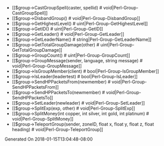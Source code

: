 * [[$group->CastGroupSpell(caster, spellid) # void|Perl-Group-CastGroupSpell]]
* [[$group->DisbandGroup() # void|Perl-Group-DisbandGroup]]
* [[$group->GetHighestLevel() # uint|Perl-Group-GetHighestLevel]]
* [[$group->GetID() # uint|Perl-Group-GetID]]
* [[$group->GetLeader() # void|Perl-Group-GetLeader]]
* [[$group->GetLeaderName() # string|Perl-Group-GetLeaderName]]
* [[$group->GetTotalGroupDamage(other) # uint|Perl-Group-GetTotalGroupDamage]]
* [[$group->GroupCount() # uint|Perl-Group-GroupCount]]
* [[$group->GroupMessage(sender, language, string message) # void|Perl-Group-GroupMessage]]
* [[$group->IsGroupMember(client) # bool|Perl-Group-IsGroupMember]]
* [[$group->IsLeader(leadertest) # bool|Perl-Group-IsLeader]]
* [[$group->SendHPPacketsFrom(newmember) # void|Perl-Group-SendHPPacketsFrom]]
* [[$group->SendHPPacketsTo(newmember) # void|Perl-Group-SendHPPacketsTo]]
* [[$group->SetLeader(newleader) # void|Perl-Group-SetLeader]]
* [[$group->SplitExp(exp, other) # void|Perl-Group-SplitExp]]
* [[$group->SplitMoney(int copper, int silver, int gold, int platinum) # void|Perl-Group-SplitMoney]]
* [[$group->TeleportGroup(sender, zoneID, float x, float y, float z, float heading) # void|Perl-Group-TeleportGroup]]


Generated On 2018-01-15T13:04:48-08:00